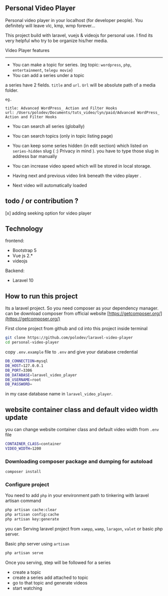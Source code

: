 ## Personal Video Player 

Personal video player in your localhost (for developer people). You definitely will leave vlc, kmp, wmp forever...

This project build with laravel, vuejs & videojs for personal use. I find its very helpful who try to be organize 
his/her media. 


Video Player features 

--------------------

* You can make a topic for series. (eg topic: `wordpress`, `php`, `entertainment`, `telegu movie`)
* You can add a series under a topic 

a series have 2 fields. `title` and `url`. `Url` will be absolute path of a media folder. 


~~~
eg.

title: Advanced WordPress_ Action and Filter Hooks
url: /Users/polodev/Documents/tuts_video/lyn/paid/Advanced WordPress_ Action and Filter Hooks

~~~

* You can search all series (globally)

* You can search topics (only in topic listing page)

* You can keep some series hidden (in edit section) which  listed on `series-hidden` slug ( :) Privacy in mind ). you have to type those slug in address bar manually

* You can increase video speed which will be stored in local storage. 

* Having next and previous video link beneath the video player . 

* Next video will automatically loaded


## todo / or contribution ?

[x] adding seeking option for video player




## Technology

frontend: 

* Bootstrap 5
* Vue js 2.*
* videojs

Backend:

* Laravel 10

## How to run this project

Its a laravel project. So you need composer as your dependency manager. can be download composer from
official website [https://getcomposer.org/](https://getcomposer.org/)

First clone project from github and cd into this project inside terminal

~~~bash
git clone https://github.com/polodev/laravel-video-player
cd personal-video-player
~~~

copy `.env.example` file to `.env` and give your database credential 

~~~bash
DB_CONNECTION=mysql
DB_HOST=127.0.0.1
DB_PORT=3306
DB_DATABASE=laravel_video_player
DB_USERNAME=root
DB_PASSWORD=
~~~
in my case database name in `laravel_video_player`.

## website container class and default video width update 
you can change website container class and default video width from `.env` file

~~~bash
CONTAINER_CLASS=container
VIDEO_WIDTH=1200
~~~



### Downloading composer package and dumping for autoload
~~~php
composer install
~~~


### Configure project

You need to add `php` in your environment path to tinkering with laravel artisan command

~~~bash 
php artisan cache:clear
php artisan config:cache
php artisan key:generate
~~~

you can Serving laravel project from `xampp`, `wamp`, `laragon`, `valet` or basic php server.     


Basic php server  using `artisan`

~~~bash
php artisan serve
~~~


Once you serving, step will be followed for a series

* create a topic 
* create a series add attached to topic 
* go to that topic and generate videos
* start watching 



